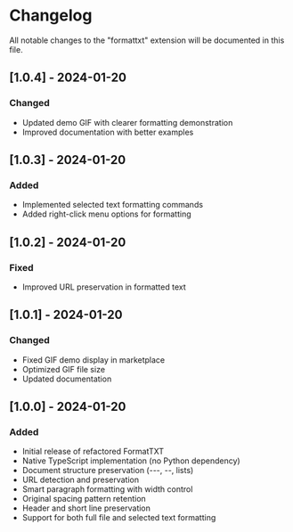 # Changelog

All notable changes to the "formattxt" extension will be documented in this file.

## [1.0.4] - 2024-01-20
### Changed
- Updated demo GIF with clearer formatting demonstration
- Improved documentation with better examples

## [1.0.3] - 2024-01-20
### Added
- Implemented selected text formatting commands
- Added right-click menu options for formatting

## [1.0.2] - 2024-01-20
### Fixed
- Improved URL preservation in formatted text

## [1.0.1] - 2024-01-20
### Changed
- Fixed GIF demo display in marketplace
- Optimized GIF file size
- Updated documentation

## [1.0.0] - 2024-01-20
### Added
- Initial release of refactored FormatTXT
- Native TypeScript implementation (no Python dependency)
- Document structure preservation (---, --, lists)
- URL detection and preservation
- Smart paragraph formatting with width control
- Original spacing pattern retention
- Header and short line preservation
- Support for both full file and selected text formatting
